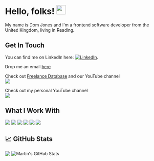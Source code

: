 
# Hello, folks! <img src="https://raw.githubusercontent.com/MartinHeinz/MartinHeinz/master/wave.gif" width="30px">

My name is Dom Jones and I'm a frontend software developer from the United Kingdom, living in Reading. 


## Get In Touch
You can find me on LinkedIn here:  [![LinkedIn][3.2]][3].

Drop me an email [here](mailto:info@djonesav.uk)


Check out [Freelance Database](https://freelancedatabase.org) and our YouTube channel  
![](https://img.shields.io/youtube/channel/views/UCfHd9wXlVe3xtr26l11wtsg?style=social)

Check out my personal YouTube channel                                                  
![](https://img.shields.io/youtube/channel/views/UC-mvo7CbKZcOBTopwa_7SsQ?style=social)


## What I Work With
![](https://img.shields.io/badge/JavaScript-informational?style=flat&logo=javascript&logoColor=white&color=2bbc8a)
![](https://img.shields.io/badge/Csharp-informational?style=flat&logo=csharp&logoColor=white&color=2bbc8a)
![](https://img.shields.io/badge/HTML-informational?style=flat&logo=html5&logoColor=white&color=2bbc8a)
![](https://img.shields.io/badge/CSS-informational?style=flat&logo=css3&logoColor=white&color=2bbc8a)
![](https://img.shields.io/badge/Python-informational?style=flat&logo=python&logoColor=white&color=2bbc8a)
![](https://img.shields.io/badge/Azure-informational?style=flat&logo=MicrosoftAzure&logoColor=white&color=2bbc8a)


## &#x1f4c8; GitHub Stats


  <img align="center" src="https://github-readme-stats.vercel.app/api/top-langs/?username=jonesd504&hide=java,html,tex&title_color=ffffff&text_color=c9cacc&icon_color=2bbc8a&bg_color=1d1f21&langs_count=3" />


  <img align="center" src="https://github-readme-stats.vercel.app/api?username=jonesd504&show_icons=true&line_height=27&count_private=true&title_color=ffffff&text_color=c9cacc&icon_color=2bbc8a&bg_color=1d1f21" alt="Martin's GitHub Stats" />


<!-- links to social media icons -->

<!-- icons with padding -->

[1.1]: http://i.imgur.com/tXSoThF.png (twitter icon with padding)
[2.1]: http://i.imgur.com/0o48UoR.png (github icon with padding)

<!-- icons without padding -->

[1.2]: http://i.imgur.com/wWzX9uB.png (twitter icon without padding)
[2.2]: http://i.imgur.com/9I6NRUm.png (github icon without padding)
[3.2]: https://raw.githubusercontent.com/MartinHeinz/MartinHeinz/master/linkedin-3-16.png (LinkedIn icon without padding)


<!-- links to your social media accounts -->

[1]: https://twitter.com/Martin_Heinz_
[2]: https://github.com/MartinHeinz
[3]: https://www.linkedin.com/in/dominic-jones-7470b269/


<!-- Resources -->
<!-- Icons: https://simpleicons.org/ -->
<!-- GitHub Stats: https://github.com/anuraghazra/github-readme-stats -->
<!-- Emojis: https://emojipedia.org/emoji/ -->
<!-- HTML Emojis: https://www.fileformat.info/index.htm -->
<!-- Shields: https://shields.io/ -->
<!-- Awesome GitHub Profile README: https://github.com/abhisheknaiidu/awesome-github-profile-readme -->
